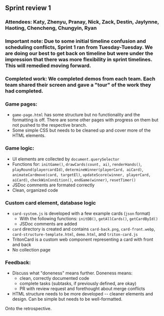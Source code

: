 ## Sprint review 1 

### Attendees: Katy, Zhenyu, Pranay, Nick, Zack, Destin, Jaylynne, Haoting, Chencheng, Chungyin, Ryan

### Important note: Due to some initial timeline confusion and scheduling conflicts, Sprint 1 ran from Tuesday-Tuesday. We are doing our best to get back on timeline but were under the impression that there was more flexibility in sprint timelines. This will remedied moving forward.

### Completed work: We completed demos from each team. Each team shared their screen and gave a "tour" of the work they had completed.

### Game pages: 
- `game-page.html` has some structure but no functionality and the formatting is off. There are some other pages with progress on them but not pushed to the respective branch.
- Some simple CSS but needs to be cleaned up and cover more of the HTML elements.

### Game logic: 
- UI elements are collected by `document.querySelector`
- Functions for: `initGame()`, `drawCards(count, ai)`, `renderHands()`, `playRound(playercardId)`, `determineWinner(playerCard, aiCard)`, `animateCardmove(card, targetEl)`, `updateScore(winner, playerCard, aiCard)`, `checkWinCondition()`, `endGame(winner)`, `resetTimer()`
- JSDoc comments are formated correctly
- Clean, organized code

### Custom card element, database logic 
- `card-system.js` is developed with a few example cards (`json` format)
  - With the following functions: `initDB()`, `getAllCards()`, `getCardById()`
  - JSDoc comments are added
- `card` directory is created and contains `card-back.png`, `card-front.webp`, `card-structure-template.html`, `demo.html`, and `triton-card.js`
- TritonCard is a custom web component representing a card with front and back
- No collection page

### Feedback: 
- Discuss what "doneness" means further. Doneness means:
  - clean, correctly documented code
  - complete tasks (subtasks, if previously defined, are okay)
  - PR with review request and forethought about merge conflicts
- HTML structure needs to be more developed -- cleaner elements and design. Can be simple but needs to be well-formatted.

Onto the retrospective. 

